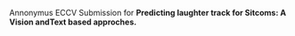 Annonymus ECCV Submission for **Predicting laughter track for Sitcoms: A Vision andText based approches.**
